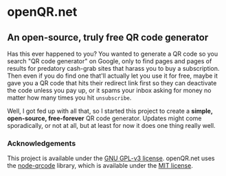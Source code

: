 # openQR.net

## An open-source, truly free QR code generator

Has this ever happened to you? You wanted to generate a QR code so you search "QR code generator" on Google, only to find pages and pages of results for predatory cash-grab sites that harass you to buy a subscription. Then even if you do find one that'll actually let you use it for free, maybe it gave you a QR code that hits their redirect link first so they can deactivate the code unless you pay up, or it spams your inbox asking for money no matter how many times you hit `unsubscribe`.

Well, I got fed up with all that, so I started this project to create a **simple, open-source, free-forever** QR code generator. Updates might come sporadically, or not at all, but at least for now it does one thing really well.

### Acknowledgements

This project is available under the [GNU GPL-v3 license](https://www.tldrlegal.com/license/gnu-general-public-license-v3-gpl-3).
openQR.net uses the [node-qrcode](https://github.com/soldair/node-qrcode) library, which is available under the [MIT license](https://www.tldrlegal.com/license/mit-license).
